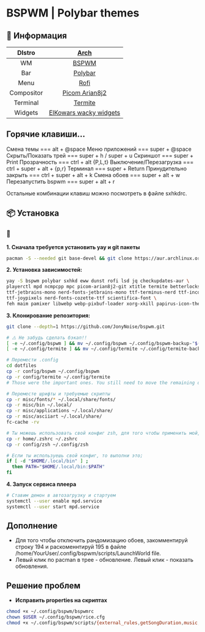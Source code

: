 # BSPWM | Polybar themes

## 🌿 Информация

 

|DIstro|[Arch](https://archlinux.org/)|
|:---:|:---:|
|WM|[BSPWM](https://github.com/baskerville/bspwm)|
|Bar|[Polybar](https://github.com/polybar/polybar)|
|Menu|[Rofi](https://github.com/davatorium/rofi)|
|Compositor|[Picom Arian8j2](https://github.com/Arian8j2/picom)|
|Terminal|[Termite](https://aur.archlinux.org/termite.git)|
|Widgets|[ElKowars wacky widgets ](https://github.com/elkowar/eww)|



## Горячие клавиши...

Смена темы === alt + @space
Меню приложений === super + @space
Скрыть/Показать трей === super + h / super + u
Скриншот === super + Print
Прозрачность === ctrl + alt {P,L,t}
Выключение/Перезагрузка === ctrl + super + alt + {p,r}
Терминал === super + Return
Принудительно закрыть === ctrl + super + alt + k
Смена обоев === super + alt + w
Перезапустить bspwm === super + alt + r


Остальные комбинации клавиш можно посмотреть в файле sxhkdrc.

## 📦 Установка

### 💾 

<b>1. Сначала требуется установить yay и git пакеты</b>

```sh
pacman -S --needed git base-devel && git clone https://aur.archlinux.org/yay.git && cd yay && makepkg -si
```

<b>2. Установка зависимостей: </b>


```sh
yay -S bspwm polybar sxhkd eww dunst rofi lsd jq checkupdates-aur \
playerctl mpd ncmpcpp mpc picom-arian8j2-git xtitle termite betterlockscreen \
ttf-jetbrains-mono nerd-fonts-jetbrains-mono ttf-terminus-nerd ttf-inconsolata \
ttf-joypixels nerd-fonts-cozette-ttf scientifica-font \
feh maim pamixer libwebp webp-pixbuf-loader xorg-xkill papirus-icon-theme
```

<b>3. Клонирование репозитория:</b>
```sh
git clone --depth=1 https://github.com/JonyNoise/bspwm.git

# ⚠️ Не забудь сделать бэкап!!
[ -e ~/.config/bspwm ] && mv ~/.config/bspwm ~/.config/bspwm-backup-"$(date +%Y.%m.%d-%H.%M.%S)"
[ -e ~/.config/termite ] && mv ~/.config/termite ~/.config/termite-backup-"$(date +%Y.%m.%d-%H.%M.%S)"

# Перемести .config
cd dotfiles
cp -r config/bspwm ~/.config/bspwm
cp -r config/termite ~/.config/termite
# Those were the important ones. You still need to move the remaining directories in config to your ~/.config directory.

# Переместе шрифты и требуемые скрипты
cp -r misc/fonts/* ~/.local/share/fonts/
cp -r misc/bin ~/.local/
cp -r misc/applications ~/.local/share/
cp -r misc/asciiart ~/.local/share/
fc-cache -rv

# Ты можешь использовать свой конфиг zsh, для того чтобы применить мой, выполни следующее;
cp -r home/.zshrc ~/.zshrc
cp -r config/zsh ~/.config/zsh

# Если ты используешь свой конфиг, то выполни это;
if [ -d "$HOME/.local/bin" ] ;
  then PATH="$HOME/.local/bin:$PATH"
fi
```

<b>4. Запуск сервиса плеера</b>
```sh
# Ставим демон в автозагрузку и стартуем
systemctl --user enable mpd.service
systemctl --user start mpd.service
```
## Дополнение


* Для того чтобы отключить рандомизацию обоев, закомментируй строку 194 и раскоменнтируй 195 в файле /home/YourUser/.config/bspwm/scripts/LaunchWorld file.
* Левый клик по pacman в трее - обновление. Левый клик - показать обновления.

## Решение проблем
* **Исправить properties на скриптах**


```sh
chmod +x ~/.config/bspwm/bspwmrc
chown $USER ~/.config/bspwm/rice.cfg
chmod +x ~/.config/bspwm/scripts/{external_rules,getSongDuration,music,RandomWall,hu-polybar,LaunchWorld,RiceSelector,screenshoter,updates.sh,WeatherMini}



```
